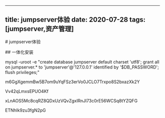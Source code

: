  ---
 title:  jumpserver体验
 date: 2020-07-28
 tags: [jumpserver,资产管理]
 ---

 <!--more-->

 \# jumpserver体验

 \#\# 一体化安装


mysql -uroot -e "create database jumpserver default charset 'utf8'; grant all on jumpserver.\* to 'jumpserver'@'127.0.0.1' identified by '$DB\_PASSWORD'; flush privileges;"



m6GgXgemmBw5B7om9uYqFSz3erVo0JCLO7Trxpo8S2bxazXk2Y

Vv42qLmxsEPUO4Kf


xLnAOS5Mc8cqRZ8QDxUzVQvZgxIRnJl73c0rE56WCSq8tYZQFG

ETNhIk9zu3fgN2pG



